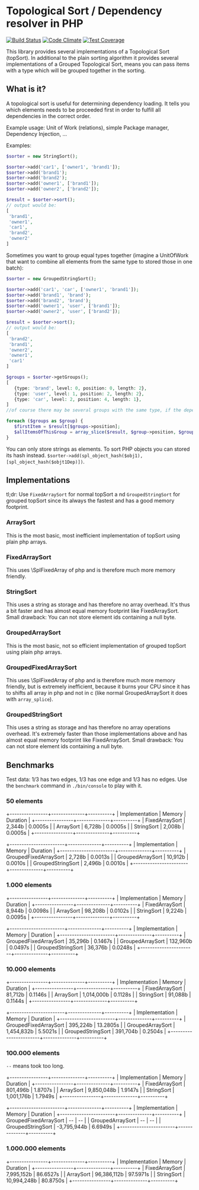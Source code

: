 # Topological Sort / Dependency resolver in PHP

[![Build Status](https://travis-ci.org/marcj/topsort.php.svg)](https://travis-ci.org/marcj/topsort.php)
[![Code Climate](https://codeclimate.com/github/marcj/topsort.php/badges/gpa.svg)](https://codeclimate.com/github/marcj/topsort.php)
[![Test Coverage](https://codeclimate.com/github/marcj/topsort.php/badges/coverage.svg)](https://codeclimate.com/github/marcj/topsort.php)

This library provides several implementations of a Topological Sort (topSort).
In additional to the plain sorting algorithm it provides several implementations of a Grouped Topological Sort,
means you can pass items with a type which will be grouped together in the sorting.

## What is it?

A topological sort is useful for determining dependency loading. It tells you which elements needs to be proceeded first
in order to fulfill all dependencies in the correct order.

Example usage: Unit of Work (relations), simple Package manager, Dependency Injection, ...

Examples:
 
```php
$sorter = new StringSort();

$sorter->add('car1', ['owner1', 'brand1']);
$sorter->add('brand1');
$sorter->add('brand2');
$sorter->add('owner1', ['brand1']);
$sorter->add('owner2', ['brand2']);

$result = $sorter->sort();
// output would be:
[
 'brand1',
 'owner1',
 'car1',
 'brand2',
 'owner2'
]
```

Sometimes you want to group equal types together (imagine a UnitOfWork that want to combine all elements from the
same type to stored those in one batch):


```php
$sorter = new GroupedStringSort();

$sorter->add('car1', 'car', ['owner1', 'brand1']);
$sorter->add('brand1', 'brand');
$sorter->add('brand2', 'brand');
$sorter->add('owner1', 'user', ['brand1']);
$sorter->add('owner2', 'user', ['brand2']);

$result = $sorter->sort();
// output would be:
[
 'brand2',
 'brand1',
 'owner2',
 'owner1',
 'car1'
]

$groups = $sorter->getGroups();
[
   {type: 'brand', level: 0, position: 0, length: 2},
   {type: 'user', level: 1, position: 2, length: 2},
   {type: 'car', level: 2, position: 4, length: 1},
]
//of course there may be several groups with the same type, if the dependency graphs makes this necessary.

foreach ($groups as $group) {
   $firstItem = $result[$groups->position];
   $allItemsOfThisGroup = array_slice($result, $group->position, $group->length);
}
```

You can only store strings as elements.
To sort PHP objects you can stored its hash instead. `$sorter->add(spl_object_hash($obj1), [spl_object_hash($objt1Dep)])`. 


## Implementations

tl;dr: Use `FixedArraySort` for normal topSort a nd `GroupedStringSort` for grouped topSort since its always the fastest
and has a good memory footprint.

### ArraySort

This is the most basic, most inefficient implementation of topSort using plain php arrays.

### FixedArraySort

This uses \SplFixedArray of php and is therefore much more memory friendly.

### StringSort

This uses a string as storage and has therefore no array overhead. It's thus a bit faster and has almost equal
memory footprint like FixedArraySort.
Small drawback: You can not store element ids containing a null byte.

### GroupedArraySort

This is the most basic, not so efficient implementation of grouped topSort using plain php arrays.

### GroupedFixedArraySort

This uses \SplFixedArray of php and is therefore much more memory friendly, but is extremely inefficient,
 because it burns your CPU since it has to shifts all array in php and not in c (like normal GroupedArraySort it does
 with `array_splice`).
  
### GroupedStringSort

This uses a string as storage and has therefore no array operations overhead. It's extremely faster than those implementations
above and has almost equal memory footprint like FixedArraySort.
Small drawback: You can not store element ids containing a null byte.

## Benchmarks

Test data: 1/3 has two edges, 1/3 has one edge and 1/3 has no edges. Use the `benchmark` command in `./bin/console`
to play with it.

### 50 elements

+----------------+--------------+----------+
| Implementation | Memory       | Duration |
+----------------+--------------+----------+
| FixedArraySort |       2,344b | 0.0005s  |
| ArraySort      |       6,728b | 0.0005s  |
| StringSort     |       2,008b | 0.0005s  |
+----------------+--------------+----------+

+-----------------------+--------------+----------+
| Implementation        | Memory       | Duration |
+-----------------------+--------------+----------+
| GroupedFixedArraySort |       2,728b | 0.0013s  |
| GroupedArraySort      |      10,912b | 0.0010s  |
| GroupedStringSort     |       2,496b | 0.0010s  |
+-----------------------+--------------+----------+


### 1.000 elements

+----------------+--------------+----------+
| Implementation | Memory       | Duration |
+----------------+--------------+----------+
| FixedArraySort |       8,944b | 0.0098s  |
| ArraySort      |      98,208b | 0.0102s  |
| StringSort     |       9,224b | 0.0095s  |
+----------------+--------------+----------+

+-----------------------+--------------+----------+
| Implementation        | Memory       | Duration |
+-----------------------+--------------+----------+
| GroupedFixedArraySort |      35,296b | 0.1467s  |
| GroupedArraySort      |     132,960b | 0.0497s  |
| GroupedStringSort     |      36,376b | 0.0248s  |
+-----------------------+--------------+----------+


### 10.000 elements

+----------------+--------------+----------+
| Implementation | Memory       | Duration |
+----------------+--------------+----------+
| FixedArraySort |      81,712b | 0.1146s  |
| ArraySort      |   1,014,000b | 0.1128s  |
| StringSort     |      91,088b | 0.1144s  |
+----------------+--------------+----------+

+-----------------------+--------------+----------+
| Implementation        | Memory       | Duration |
+-----------------------+--------------+----------+
| GroupedFixedArraySort |     395,224b | 13.2805s |
| GroupedArraySort      |   1,454,832b | 5.5021s  |
| GroupedStringSort     |     391,704b | 0.2504s  |
+-----------------------+--------------+----------+


### 100.000 elements

`--` means took too long.

+----------------+--------------+----------+
| Implementation | Memory       | Duration |
+----------------+--------------+----------+
| FixedArraySort |     801,496b | 1.8707s  |
| ArraySort      |   9,850,048b | 1.9147s  |
| StringSort     |   1,001,176b | 1.7949s  |
+----------------+--------------+----------+

+-----------------------+--------------+----------+
| Implementation        | Memory       | Duration |
+-----------------------+--------------+----------+
| GroupedFixedArraySort | --           | --       |
| GroupedArraySort      | --           | --       |
| GroupedStringSort     |  -3,795,944b | 6.6949s  |
+-----------------------+--------------+----------+

### 1.000.000 elements

+----------------+--------------+----------+
| Implementation | Memory       | Duration |
+----------------+--------------+----------+
| FixedArraySort |   7,995,152b | 86.6527s |
| ArraySort      |  96,386,112b | 97.5971s |
| StringSort     |  10,994,248b | 80.8750s |
+----------------+--------------+----------+